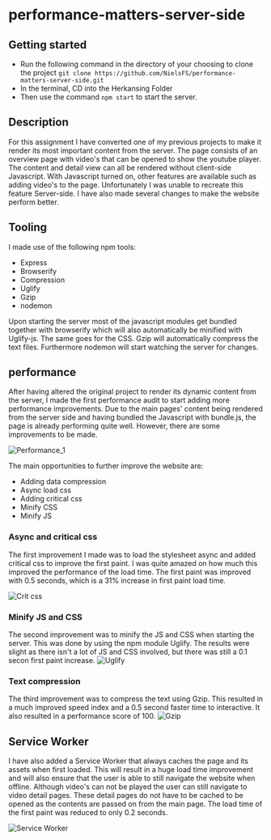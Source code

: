 # performance-matters-server-side
## Getting started
* Run the following command in the directory of your choosing to clone the project `git clone https://github.com/NielsFS/performance-matters-server-side.git`
* In the terminal, CD into the Herkansing Folder
* Then use the command `npm start` to start the server. 

## Description
For this assignment I have converted one of my previous projects to make it render its most important content from the server. The page consists of an overview page with video's that can be opened to show the youtube player. The content and detail view can all be rendered without client-side Javascript. With Javascript turned on, other features are available such as adding video's to the page. Unfortunately I was unable to recreate this feature Server-side. I have also made several changes to make the website perform better.

## Tooling 

I made use of the following npm tools:

* Express
* Browserify
* Compression
* Uglify
* Gzip
* nodemon

Upon starting the server most of the javascript modules get bundled together with browserify which will also automatically be minified with Uglify-js. The same goes for the CSS. Gzip will automatically compress the text files. Furthermore nodemon will start watching the server for changes. 

## performance

After having altered the original project to render its dynamic content from the server, I made the first performance audit to start adding more performance improvements. Due to the main pages' content being rendered from the server side and having bundled the Javascript with bundle.js, the page is already performing quite well. However, there are some improvements to be made.

![Performance_1](https://lh3.googleusercontent.com/1RgZ5DieoOTWNEyMrVdqlPv10OCRLmzLHApGaEiLQLv1GfJ8mirHqKYvHjYmQEex6aUZi4ZIbOOGFFl1s-rvMe9wFnXwcXTbYShtW1VncGmDmVOY5ULG6STwGWV--Y5oKi7vzwIIzARRgVIqSBnjTUfYPaHit9D4VO0h6Ol2McgP05fLzijo8-1xaSNdf8BUpvc1co-nH4Y8sitU9sKN6j46SabJZ8HeIldpsCZwoR9hxYgb_luNpiyDoY2UaQYQ8yMUSB8d01CzpUTFxXTWMHSeeYvTZIpM6b0urqA3_zDCcxz6x2qAzoa_tH-4pIToY0RlNxjHodd0NJT5VilFic5iPoWVhHV_rUkZmIEQQh1EuL2TUp0tj2ePA36SNg5Sj1KWgycEeL0g_2t72rOh0VHkx3NpnOd3AKU8RTCqB24psv6pJ56WNy0ZYDhCuTiQfRz1zi-mO37GX8PPvn1IvLJMFbd-e4kbPV37hi9PXJc_qXwuZwq4GvgxFDPm6vcwferXSBGOd3ET-osjOirRPx79bJ4k4XYlPaVoXaoV7vsYIrD_Z_2Z3L58kmngXs9zu3Cy7vWjYbZ48444Qjal-jNYOpJSrnfYArQ4G9PRGbD4mJJKFw0Vu3Y8JQl9motRduHkLekg87lDIiHJEBjWzfQ8-muzpKE=w1190-h1316-no)


The main opportunities to further improve the website are:
* Adding data compression
* Async load css
* Adding critical css
* Minify CSS 
* Minify JS

### Async and critical css
The first improvement I made was to load the stylesheet async and added critical css to improve the first paint. I was quite amazed on how much this improved the performance of the load time. The first paint was improved with 0.5 seconds, which is a 31% increase in first paint load time. 

![Crit css](https://lh3.googleusercontent.com/CKUAnGT88fkwrpBduDPEWL-dJnaXj6RztnZlshS3gSDfbLUBO69o_9HlVZDZBPA0GSgCigWT3kQmHVathvfVxezsld8OpDwrTlRkHCDe3pp-QYumayx7iK5wPwnTyxUN8ebiEkhHIDYN2Wj2FvV_PgQTbhK5c1Gg3zQciAJyHk6M-iQXwwJqrsJ_s_xGjjfyxnacG4p0f7KMoTuYdzJc1Cv8I3EElPjKwYayvLcB5Gtkqe46XLVMvtNEo79SuXNjtWyvQNTPnLvLGruryPeVFvPKdLQOP0Qf3puvNb1rszm8Pt-UALWWyLEkm1Eg115jDp_HEb8Hq4Ro8_PYJRztGgrrvQyEqJ63IEdbsr9feYPKzs855x9cgiMqToIHUO1cgCOf7mw3i-NWRlQ3SktkTwpR53nmvJcLJnpuaTbrRXi4jA6k4RaYMp4Q7UwqNHzUBU_f10qyLuOfxgCCSXkbo6PjfT8MIWL7dguhrFwfkaZ-VoHb_AEI_QSmYw-TTvb4Qw0u9ehkQu5VrqzjMPFxDCAhaMUuPyvW5_6vbgyNclAiujDI1Cz42i31XZNpMRTcQWeJersIXWbZwm8ebeXrVhxecsWPokzTD8Ad4ilV2DT4r1wESDV7llrtKQwjjHkZzit_XWw0ZFGpSV8rzulNpoQOuUiZmZQ=w1194-h554-no)

### Minify JS and CSS
The second improvement was to minify the JS and CSS when starting the server. This was done by using the npm module Uglify. The results were slight as there isn't a lot of JS and CSS involved, but there was still a 0.1 secon first paint increase.
![Uglify](https://lh3.googleusercontent.com/3Pc_W2qOzcZzSiu-O6dvlFY3wgIPx8r_Tt6yFa75BuPWCy1p8V_aQ-CBIMnm1KsUOxvryN6Flsej56AXTvRS6Lv1m6tHwC9QamEk37hkr7XGKr6AAaQMugmoyh0glPJNydmMql1fKuyEi9cA9XTkOQMgOJI_tswI8fxxRUXh39GZtTf8JoFxF0sZgLKUFgSpoHjK3TE1O7WKvaRtl5vCAfQLX4pjO9Ijv6xmBjYJ-ZEYukLydMdkmVJIbdv-Tf4ycDy0UPdLC3eSuW7r3r7iL-LSTx8RSuK8vZjQ2Y9Msz-P0GAVWR8r6bKVHJVQrm2CMpD7_tHNsiA0L3IctB_5AWblW4kqtncAfaOYM8uaNIEpB8-LdQbAxZk_uDwt6aASeI9GWVZhWmmGSJtX10oFiCjvjjjG53kkT9iMHKiASsd5iIbWCkh1rpE3Q5MoHjJIRVHwxdwUMDtUxAbjQCN2lfCrZ1BgFQ7Se9D9wGMLFkls3dQmL_nX8ccMIiRE1ncVN5Alsoymim8wonQYlnq-nBFS_Q93fm4v5SNqbJXB35p0D4IjPvqcQP5nXxaetSx6TxHVRcw9TFOcme2UfcgrFNZOE0h-Yix24j_0oarKQik8silXq0G4Q45fO0ko4nSL9vnWiwEPZAr1uuDiTd3Ere7NhDIj9Aw=w1202-h520-no)

### Text compression
The third improvement was to compress the text using Gzip. This resulted in a much improved speed index and a 0.5 second faster time to interactive. It also resulted in a performance score of 100.
![Gzip](https://lh3.googleusercontent.com/g39iuvW_vFCdK9ViB0kz3PE_JbBpswaAmSzsi6IPZghHlPBEoIp_Z9Y2F5WeTRX1QcElcABpVAVtZyttoriVQqPCEtJCQyq-KXWzKikZ4DTCyaGqzwdAXWRyMH0XMRWip2C8aRFfFpp8Jjq1TfJiAWT079j58qCfM7WoFzr39h49f0lB4LkeQ05kVtFO6tnLD1YaeOPPjMHyiWpUf55dinvhYDe1VdO5H7mrqQZhMx5UlkJ4ZyNV_5r3uMAwwTDUQCs4pBubsPaGaIpaaZdHM4xbxyeWScw5JdILZagm4EeQbgqXRJcMOezswUurBJCuPn4P5we7OhuzjHPF3ecf-ynoZSZ5QrwZ2R_k5CjXbVwF9DdX9VW3vVfxqF5-bAeTJ63MctkEC9H8FoNc7WspsEAbEM9sJ0rhfYNrEr9U6S9j-gpqRmzBqM74BNa0wMtMfbzexkN1kbkzVozZ6pg3QyAC8SjJkSvwPgXd2G-1l9xkes2WbOpnUlx7V-x_mzOq_N7QghtqKlST22LObsiDt1Nn6Z9tKullsc6cPqZKTPKEt_4RP7mGogr-UOFAXip0s1nqGhrpuGCqK_pHlRCT9DbrmePPnprn42RMCgZJrv-5_d70j6jxkUiD81OgXqO3T1Uknq0ND_nFbmfBNR05jA5jo1e7Ysc=w1202-h520-no)

## Service Worker

I have also added a Service Worker that always caches the page and its assets when first loaded. This will result in a huge load time improvement and will also ensure that the user is able to still navigate the website when offline. Although video's can not be played the user can still navigate to video detail pages. These detail pages do not have to be cached to be opened as the contents are passed on from the main page. The load time of the first paint was reduced to only 0.2 seconds.

![Service Worker](https://lh3.googleusercontent.com/wrxEvrou38_Q9ViRv-iYN7i0xJye9UaW_nzNFm7iAo3vnHfIE_W2v2Um2qhn31R6H--KFAbTFKKJ-1MqMg-NlwiJ5tXRb8F4saXGUK0oTkjeNpk6FqpJSE7rtqJ5pS72DZKKjmotHHWJTe8wVNFqpRqdUzBTCQ0HFywCXObVlFqColPa-npeFsvfCncMeEGqvCwhiV7x5qPXcr_m1LlKghe8QZT9ulCYYNAPrv-ZRNvxxcf1TDS7ki2OwxWazlnAB1nGZ0vS5TGRrX_wbiQLMuNOgmNnrwcdffwUb1WbetcISsNntJ88rl0GzzqTVgnzjR4DjCDgp2yw-94RhQac5uyXNqABQvVa0ejsveEGDO_h2vnWETfye5bYtIvvx1SxzmvXCbvSFFuckyiNby7aw8GqJXl7CVMHHZcrRAlVLTF9LSrHowomIT-VBNUlrFzk1adhqeuQ9DafIJo6WSjxBkwurk66aekm9sPgA52biIFlJ0UmsstepDDwglpBay6vRkkYUoKA97c_NJk2z1CZO7poJAqxN4p5hN8R99IjQ3qE4n5M7fGYp0aUuSkJ2zL1iKncJqxuDZIbUMXBuf5sFIA2L1AEdcsqxTF0_HARQ_CbtEF0pAt7xJcMJWr0pWWmuxz-cbSJNCqfc9OcKla7T_20Zil6-O0=w1228-h520-no)